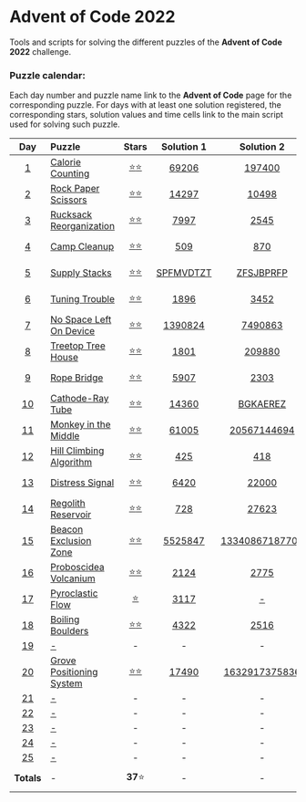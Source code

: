 # Advent of Code 2022

Tools and scripts for solving the different puzzles of the **Advent of Code 2022** 
challenge.

### Puzzle calendar:
Each day number and puzzle name link to the **Advent of Code** page for the 
corresponding puzzle. For days with at least one solution registered, the 
corresponding stars, solution values and time cells link to the main script used for 
solving such puzzle.

|                  **Day**                   | **Puzzle**                                                       |                                               **Stars**                                                |                                           **Solution 1**                                           |                                              **Solution 2**                                              |                                              **Time**                                              |
|:------------------------------------------:|:-----------------------------------------------------------------|:------------------------------------------------------------------------------------------------------:|:--------------------------------------------------------------------------------------------------:|:--------------------------------------------------------------------------------------------------------:|:--------------------------------------------------------------------------------------------------:|
|  [1](https://adventofcode.com/2022/day/1)  | [Calorie Counting](https://adventofcode.com/2022/day/1)          | [:star::star:](https://github.com/JaviLunes/AdventCode2022/tree/master/src/aoc2022/day_1/solution.py)  |   [69206](https://github.com/JaviLunes/AdventCode2022/tree/master/src/aoc2022/day_1/solution.py)   |     [197400](https://github.com/JaviLunes/AdventCode2022/tree/master/src/aoc2022/day_1/solution.py)      |  [0.99 ms](https://github.com/JaviLunes/AdventCode2022/tree/master/src/aoc2022/day_1/solution.py)  |
|  [2](https://adventofcode.com/2022/day/2)  | [Rock Paper Scissors](https://adventofcode.com/2022/day/2)       | [:star::star:](https://github.com/JaviLunes/AdventCode2022/tree/master/src/aoc2022/day_2/solution.py)  |   [14297](https://github.com/JaviLunes/AdventCode2022/tree/master/src/aoc2022/day_2/solution.py)   |      [10498](https://github.com/JaviLunes/AdventCode2022/tree/master/src/aoc2022/day_2/solution.py)      |  [7.98 ms](https://github.com/JaviLunes/AdventCode2022/tree/master/src/aoc2022/day_2/solution.py)  |
|  [3](https://adventofcode.com/2022/day/3)  | [Rucksack Reorganization](https://adventofcode.com/2022/day/3)   | [:star::star:](https://github.com/JaviLunes/AdventCode2022/tree/master/src/aoc2022/day_3/solution.py)  |   [7997](https://github.com/JaviLunes/AdventCode2022/tree/master/src/aoc2022/day_3/solution.py)    |      [2545](https://github.com/JaviLunes/AdventCode2022/tree/master/src/aoc2022/day_3/solution.py)       |  [2.02 ms](https://github.com/JaviLunes/AdventCode2022/tree/master/src/aoc2022/day_3/solution.py)  |
|  [4](https://adventofcode.com/2022/day/4)  | [Camp Cleanup](https://adventofcode.com/2022/day/4)              | [:star::star:](https://github.com/JaviLunes/AdventCode2022/tree/master/src/aoc2022/day_4/solution.py)  |    [509](https://github.com/JaviLunes/AdventCode2022/tree/master/src/aoc2022/day_4/solution.py)    |       [870](https://github.com/JaviLunes/AdventCode2022/tree/master/src/aoc2022/day_4/solution.py)       |  [7.10 ms](https://github.com/JaviLunes/AdventCode2022/tree/master/src/aoc2022/day_4/solution.py)  |
|  [5](https://adventofcode.com/2022/day/5)  | [Supply Stacks](https://adventofcode.com/2022/day/5)             | [:star::star:](https://github.com/JaviLunes/AdventCode2022/tree/master/src/aoc2022/day_5/solution.py)  | [SPFMVDTZT](https://github.com/JaviLunes/AdventCode2022/tree/master/src/aoc2022/day_5/solution.py) |    [ZFSJBPRFP](https://github.com/JaviLunes/AdventCode2022/tree/master/src/aoc2022/day_5/solution.py)    |  [2.98 ms](https://github.com/JaviLunes/AdventCode2022/tree/master/src/aoc2022/day_5/solution.py)  |
|  [6](https://adventofcode.com/2022/day/6)  | [Tuning Trouble](https://adventofcode.com/2022/day/6)            | [:star::star:](https://github.com/JaviLunes/AdventCode2022/tree/master/src/aoc2022/day_6/solution.py)  |   [1896](https://github.com/JaviLunes/AdventCode2022/tree/master/src/aoc2022/day_6/solution.py)    |      [3452](https://github.com/JaviLunes/AdventCode2022/tree/master/src/aoc2022/day_6/solution.py)       |  [3.99 ms](https://github.com/JaviLunes/AdventCode2022/tree/master/src/aoc2022/day_6/solution.py)  |
|  [7](https://adventofcode.com/2022/day/7)  | [No Space Left On Device](https://adventofcode.com/2022/day/7)   | [:star::star:](https://github.com/JaviLunes/AdventCode2022/tree/master/src/aoc2022/day_7/solution.py)  |  [1390824](https://github.com/JaviLunes/AdventCode2022/tree/master/src/aoc2022/day_7/solution.py)  |     [7490863](https://github.com/JaviLunes/AdventCode2022/tree/master/src/aoc2022/day_7/solution.py)     |  [3.99 ms](https://github.com/JaviLunes/AdventCode2022/tree/master/src/aoc2022/day_7/solution.py)  |
|  [8](https://adventofcode.com/2022/day/8)  | [Treetop Tree House](https://adventofcode.com/2022/day/8)        | [:star::star:](https://github.com/JaviLunes/AdventCode2022/tree/master/src/aoc2022/day_8/solution.py)  |   [1801](https://github.com/JaviLunes/AdventCode2022/tree/master/src/aoc2022/day_8/solution.py)    |     [209880](https://github.com/JaviLunes/AdventCode2022/tree/master/src/aoc2022/day_8/solution.py)      | [41.89 ms](https://github.com/JaviLunes/AdventCode2022/tree/master/src/aoc2022/day_8/solution.py)  |
|  [9](https://adventofcode.com/2022/day/9)  | [Rope Bridge](https://adventofcode.com/2022/day/9)               | [:star::star:](https://github.com/JaviLunes/AdventCode2022/tree/master/src/aoc2022/day_9/solution.py)  |   [5907](https://github.com/JaviLunes/AdventCode2022/tree/master/src/aoc2022/day_9/solution.py)    |      [2303](https://github.com/JaviLunes/AdventCode2022/tree/master/src/aoc2022/day_9/solution.py)       |  [0.11 s](https://github.com/JaviLunes/AdventCode2022/tree/master/src/aoc2022/day_9/solution.py)   |
| [10](https://adventofcode.com/2022/day/10) | [Cathode-Ray Tube](https://adventofcode.com/2022/day/10)         | [:star::star:](https://github.com/JaviLunes/AdventCode2022/tree/master/src/aoc2022/day_10/solution.py) |  [14360](https://github.com/JaviLunes/AdventCode2022/tree/master/src/aoc2022/day_10/solution.py)   |    [BGKAEREZ](https://github.com/JaviLunes/AdventCode2022/tree/master/src/aoc2022/day_10/solution.py)    | [1.10 ms](https://github.com/JaviLunes/AdventCode2022/tree/master/src/aoc2022/day_10/solution.py)  |
| [11](https://adventofcode.com/2022/day/11) | [Monkey in the Middle](https://adventofcode.com/2022/day/11)     | [:star::star:](https://github.com/JaviLunes/AdventCode2022/tree/master/src/aoc2022/day_11/solution.py) |  [61005](https://github.com/JaviLunes/AdventCode2022/tree/master/src/aoc2022/day_11/solution.py)   |  [20567144694](https://github.com/JaviLunes/AdventCode2022/tree/master/src/aoc2022/day_11/solution.py)   |  [1.34 s](https://github.com/JaviLunes/AdventCode2022/tree/master/src/aoc2022/day_11/solution.py)  |
| [12](https://adventofcode.com/2022/day/12) | [Hill Climbing Algorithm](https://adventofcode.com/2022/day/12)  | [:star::star:](https://github.com/JaviLunes/AdventCode2022/tree/master/src/aoc2022/day_12/solution.py) |   [425](https://github.com/JaviLunes/AdventCode2022/tree/master/src/aoc2022/day_12/solution.py)    |      [418](https://github.com/JaviLunes/AdventCode2022/tree/master/src/aoc2022/day_12/solution.py)       | [77.46 ms](https://github.com/JaviLunes/AdventCode2022/tree/master/src/aoc2022/day_12/solution.py) |
| [13](https://adventofcode.com/2022/day/13) | [Distress Signal](https://adventofcode.com/2022/day/13)          | [:star::star:](https://github.com/JaviLunes/AdventCode2022/tree/master/src/aoc2022/day_13/solution.py) |   [6420](https://github.com/JaviLunes/AdventCode2022/tree/master/src/aoc2022/day_13/solution.py)   |     [22000](https://github.com/JaviLunes/AdventCode2022/tree/master/src/aoc2022/day_13/solution.py)      | [2.11 ms](https://github.com/JaviLunes/AdventCode2022/tree/master/src/aoc2022/day_13/solution.py)  |
| [14](https://adventofcode.com/2022/day/14) | [Regolith Reservoir](https://adventofcode.com/2022/day/14)       | [:star::star:](https://github.com/JaviLunes/AdventCode2022/tree/master/src/aoc2022/day_14/solution.py) |   [728](https://github.com/JaviLunes/AdventCode2022/tree/master/src/aoc2022/day_14/solution.py)    |     [27623](https://github.com/JaviLunes/AdventCode2022/tree/master/src/aoc2022/day_14/solution.py)      | [12.00 s](https://github.com/JaviLunes/AdventCode2022/tree/master/src/aoc2022/day_14/solution.py)  |
| [15](https://adventofcode.com/2022/day/15) | [Beacon Exclusion Zone](https://adventofcode.com/2022/day/15)    | [:star::star:](https://github.com/JaviLunes/AdventCode2022/tree/master/src/aoc2022/day_15/solution.py) | [5525847](https://github.com/JaviLunes/AdventCode2022/tree/master/src/aoc2022/day_15/solution.py)  | [13340867187704](https://github.com/JaviLunes/AdventCode2022/tree/master/src/aoc2022/day_15/solution.py) | [76.61 s](https://github.com/JaviLunes/AdventCode2022/tree/master/src/aoc2022/day_15/solution.py)  |
| [16](https://adventofcode.com/2022/day/16) | [Proboscidea Volcanium](https://adventofcode.com/2022/day/16)    | [:star::star:](https://github.com/JaviLunes/AdventCode2022/tree/master/src/aoc2022/day_16/solution.py) |   [2124](https://github.com/JaviLunes/AdventCode2022/tree/master/src/aoc2022/day_16/solution.py)   |      [2775](https://github.com/JaviLunes/AdventCode2022/tree/master/src/aoc2022/day_16/solution.py)      |  [2.97 s](https://github.com/JaviLunes/AdventCode2022/tree/master/src/aoc2022/day_16/solution.py)  |
| [17](https://adventofcode.com/2022/day/17) | [Pyroclastic Flow](https://adventofcode.com/2022/day/17)         |    [:star:](https://github.com/JaviLunes/AdventCode2022/tree/master/src/aoc2022/day_17/solution.py)    |   [3117](https://github.com/JaviLunes/AdventCode2022/tree/master/src/aoc2022/day_17/solution.py)   |       [-](https://github.com/JaviLunes/AdventCode2022/tree/master/src/aoc2022/day_17/solution.py)        |  [0.29 s](https://github.com/JaviLunes/AdventCode2022/tree/master/src/aoc2022/day_17/solution.py)  |
| [18](https://adventofcode.com/2022/day/18) | [Boiling Boulders](https://adventofcode.com/2022/day/18)         | [:star::star:](https://github.com/JaviLunes/AdventCode2022/tree/master/src/aoc2022/day_18/solution.py) |   [4322](https://github.com/JaviLunes/AdventCode2022/tree/master/src/aoc2022/day_18/solution.py)   |      [2516](https://github.com/JaviLunes/AdventCode2022/tree/master/src/aoc2022/day_18/solution.py)      |  [0.65 s](https://github.com/JaviLunes/AdventCode2022/tree/master/src/aoc2022/day_18/solution.py)  |
| [19](https://adventofcode.com/2022/day/19) | [-](https://adventofcode.com/2022/day/19)                        |                                                   -                                                    |                                                 -                                                  |                                                    -                                                     |                                                 -                                                  |
| [20](https://adventofcode.com/2022/day/20) | [Grove Positioning System](https://adventofcode.com/2022/day/20) | [:star::star:](https://github.com/JaviLunes/AdventCode2022/tree/master/src/aoc2022/day_20/solution.py) |  [17490](https://github.com/JaviLunes/AdventCode2022/tree/master/src/aoc2022/day_20/solution.py)   | [1632917375836](https://github.com/JaviLunes/AdventCode2022/tree/master/src/aoc2022/day_20/solution.py)  | [17.33 s](https://github.com/JaviLunes/AdventCode2022/tree/master/src/aoc2022/day_20/solution.py)  |
| [21](https://adventofcode.com/2022/day/21) | [-](https://adventofcode.com/2022/day/21)                        |                                                   -                                                    |                                                 -                                                  |                                                    -                                                     |                                                 -                                                  |
| [22](https://adventofcode.com/2022/day/22) | [-](https://adventofcode.com/2022/day/22)                        |                                                   -                                                    |                                                 -                                                  |                                                    -                                                     |                                                 -                                                  |
| [23](https://adventofcode.com/2022/day/23) | [-](https://adventofcode.com/2022/day/23)                        |                                                   -                                                    |                                                 -                                                  |                                                    -                                                     |                                                 -                                                  |
| [24](https://adventofcode.com/2022/day/24) | [-](https://adventofcode.com/2022/day/24)                        |                                                   -                                                    |                                                 -                                                  |                                                    -                                                     |                                                 -                                                  |
| [25](https://adventofcode.com/2022/day/25) | [-](https://adventofcode.com/2022/day/25)                        |                                                   -                                                    |                                                 -                                                  |                                                    -                                                     |                                                 -                                                  |
|                 **Totals**                 | -                                                                |                                              **37**:star:                                              |                                                 -                                                  |                                                    -                                                     |                                            **1.86 min**                                            |
